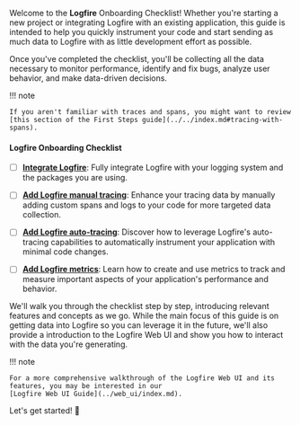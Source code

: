 Welcome to the **Logfire** Onboarding Checklist! Whether you're starting a new project or integrating Logfire with an
existing application, this guide is intended to help you quickly instrument your code and start sending as much data to
Logfire with as little development effort as possible.

Once you've completed the checklist, you'll be collecting all the data necessary to monitor performance, identify and
fix bugs, analyze user behavior, and make data-driven decisions.

!!! note

    If you aren't familiar with traces and spans, you might want to review
    [this section of the First Steps guide](../../index.md#tracing-with-spans).

#### Logfire Onboarding Checklist

* [ ] **[Integrate Logfire](integrate.md)**: Fully integrate Logfire with your logging system and the packages you are
  using.

* [ ] **[Add Logfire manual tracing](add_manual_tracing.md)**: Enhance your tracing data by manually adding custom
  spans and logs to your code for more targeted data collection.

* [ ] **[Add Logfire auto-tracing](add_auto_tracing.md)**: Discover how to leverage Logfire's auto-tracing
  capabilities to automatically instrument your application with minimal code changes.

* [ ] **[Add Logfire metrics](add_metrics.md)**: Learn how to create and use metrics to track and measure important
  aspects of your application's performance and behavior.

We'll walk you through the checklist step by step, introducing relevant features and concepts as we go. While the main
focus of this guide is on getting data into Logfire so you can leverage it in the future, we'll also provide a
introduction to the Logfire Web UI and show you how to interact with the data you're generating.

!!! note

    For a more comprehensive walkthrough of the Logfire Web UI and its features, you may be interested in our
    [Logfire Web UI Guide](../web_ui/index.md).

Let's get started! :rocket:
